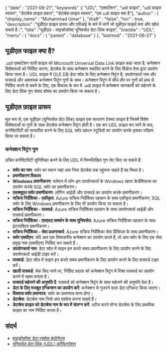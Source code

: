 {
  "date" : "2021-06-21",
  "keywords" :[ "UDL", "एक्सटेंशन", "udl फ़ाइल", "udl फ़ाइल स्वरूप", "डेटाबेस फ़ाइल प्रकार", "डेटाबेस फ़ाइल स्वरूप", "एक udl फ़ाइल क्या है"],
  "author" : {
    "display_name" : "Muhammad Umar"
},
  "draft" : "false",
  "toc" : true,
  "description" :"यूडीएल फ़ाइल प्रारूप और एपीआई के बारे में जानें जो यूडीएल फाइलें बना और खोल सकते हैं।",
  "title" :"यूडीएल - माइक्रोसॉफ्ट यूनिवर्सल डेटा लिंक फाइल",
  "linktitle" : "UDL",
  "menu" : {
    "docs" : {
      "parent" : "database"
}
},
  "lastmod" : "2021-06-21"
}

## यूडीएल फाइल क्या है?
.udl एक्सटेंशन वाली फ़ाइल को Microsoft Universal Data Link फ़ाइल कहा जाता है; कनेक्शन विशेषताओं को निर्दिष्ट करना; डेटाबेस के साथ कनेक्शन स्थापित करने के लिए विंडोज ऐप्स द्वारा उपयोग किया जाता है। UDL फ़ाइल में OLE DB डेटा स्रोत के लिए कनेक्शन स्ट्रिंग है; उपयोगकर्ता नाम और पासवर्ड और आवश्यक कनेक्शन स्ट्रिंग गुणों के साथ। कनेक्शन स्ट्रिंग में सीधे तौर पर गुणों को हाथ से निर्दिष्ट करने से बचने के लिए, एक विकल्प के रूप में .udl फ़ाइल में कनेक्शन जानकारी को सहेजने के लिए डेटा लिंक गुण संवाद बॉक्स का उपयोग किया जा सकता है।

## यूडीएल फ़ाइल प्रारूप
मूल रूप से, एक यूडीएल (यूनिवर्सल डेटा लिंक) फ़ाइल एक साधारण टेक्स्ट फ़ाइल है जिसमें विशेष विशेषताओं या गुणों के साथ डेटाबेस कनेक्शन स्ट्रिंग होती है। एक बार UDL फ़ाइल बन जाने के बाद, कनेक्टिविटी को सत्यापित करने के लिए SQL सर्वर प्रबंधन स्टूडियो का उपयोग करके इसका परीक्षण किया जा सकता है।

### कनेक्शन स्ट्रिंग गुण
उचित कनेक्टिविटी सुनिश्चित करने के लिए UDL में निम्नलिखित गुण सेट किए जा सकते हैं:

- **सर्वर का नाम**: सर्वर का स्थान जहां आप जिस डेटाबेस तक पहुंचना चाहते हैं वह स्थित है।
- **प्रमाणीकरण विकल्प**
- **Windows प्रमाणीकरण**: वर्तमान में लॉग-इन उपयोगकर्ता के Windows खाता क्रेडेंशियल्स का उपयोग करके SQL सर्वर का प्रमाणीकरण।
- **एसक्यूएल सर्वर प्रमाणीकरण**: लॉगिन आईडी और पासवर्ड का उपयोग करके प्रमाणीकरण।
- **सक्रिय निर्देशिका - एकीकृत**: Azure सक्रिय निर्देशिका पहचान के साथ एकीकृत प्रमाणीकरण; SQL सर्वर के लिए Windows प्रमाणीकरण के लिए भी उपयोग किया जा सकता है।
- **सक्रिय निर्देशिका - पासवर्ड**: Azure सक्रिय निर्देशिका पहचान के साथ उपयोगकर्ता आईडी और पासवर्ड प्रमाणीकरण।
- **सक्रिय निर्देशिका - एमएफए समर्थन के साथ यूनिवर्सल**: Azure सक्रिय निर्देशिका पहचान के साथ इंटरएक्टिव प्रमाणीकरण।
- **सक्रिय निर्देशिका - सेवा प्रधानाचार्य**: Azure सक्रिय निर्देशिका सेवा प्रिंसिपल के साथ प्रमाणीकरण।
- **सर्वर एसपीएन**: यदि आप एक विश्वसनीय कनेक्शन का उपयोग करते हैं, तो आप सर्वर के लिए एक सेवा प्रमुख नाम (एसपीएन) निर्दिष्ट कर सकते हैं।
- **उपयोगकर्ता नाम**: डेटा स्रोत में साइन इन करते समय प्रमाणीकरण के लिए उपयोग करने के लिए उपयोगकर्ता आईडी टाइप करें।
- **पासवर्ड**: डेटा स्रोत में साइन इन करते समय प्रमाणीकरण के लिए उपयोग करने के लिए पासवर्ड टाइप करें।
- **खाली पासवर्ड**: चेक किए जाने पर, निर्दिष्ट प्रदाता को कनेक्शन स्ट्रिंग में रिक्त पासवर्ड का उपयोग करने में सक्षम बनाता है।
- **पासवर्ड सहेजने की अनुमति दें**: पासवर्ड को कनेक्शन स्ट्रिंग के साथ सहेजने की अनुमति देता है।
- **डेटा के लिए मजबूत एन्क्रिप्शन का उपयोग करें**: कनेक्शन से गुजरने वाला डेटा एन्क्रिप्ट किया जाएगा।
- **विश्वास सर्वर प्रमाणपत्र**: सर्वर का प्रमाणपत्र मान्य होगा।
- **डेटाबेस**: डेटाबेस नाम जिसे आप एक्सेस करना चाहते हैं।
- **डेटाबेस फ़ाइल को डेटाबेस नाम के रूप में संलग्न करें**: अटैच करने योग्य डेटाबेस के लिए प्राथमिक फ़ाइल का नाम निर्दिष्ट करता है।

## संदर्भ ##

* [माइक्रोसॉफ्ट डेटा एक्सेस कंपोनेंट्स](https://en.wikipedia.org/wiki/Microsoft_Data_Access_Components#Universal_data_link)
* [यूनिवर्सल डेटा लिंक (UDL) कॉन्फ़िगरेशन](https://learn.microsoft.com/en-us/sql/connect/oledb/help-topics/data-link-pages?view=sql-server-ver15)

